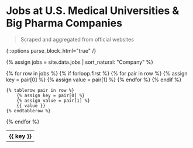 # Jobs at U.S. Medical Universities & Big Pharma Companies

> Scraped and aggregated from official websites

{::options parse_block_html="true" /}

<div id="map"></div>

{% assign jobs = site.data.jobs | sort_natural: "Company" %}
<table>
{% for row in jobs %}
    {% if forloop.first %}
    <tr>
        {% for pair in row %}
            {% assign key = pair[0] %}
            {% assign value = pair[1] %}
            <th>{{ key }}</th>
        {% endfor %}
    </tr>
    {% endif %}

    {% tablerow pair in row %}
        {% assign key = pair[0] %}
        {% assign value = pair[1] %}
        {{ value }}
    {% endtablerow %}
{% endfor %}
</table>
